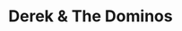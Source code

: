 ---
title: "Derek & The Dominos"
summary: "Blues rock band formed in the spring of 1970 and disbanded 1971. Members: Eric Clapton: Lead Guitar, Vocals Duane Allman: Slide Guitar Bobby Whitlock: Piano, Keyboards, Rhythm Guitar, Acoustic Guitar, Organ, Vocals Carl Radle: Bass, Percussion Jim Gordon: Drums, Percussion, Piano"
image: "derek-the-dominos.jpg"
apple_music_artist_url: "https://music.apple.com/gb/artist/derek-the-dominos/13632150"
wikipedia_url: "none"
---